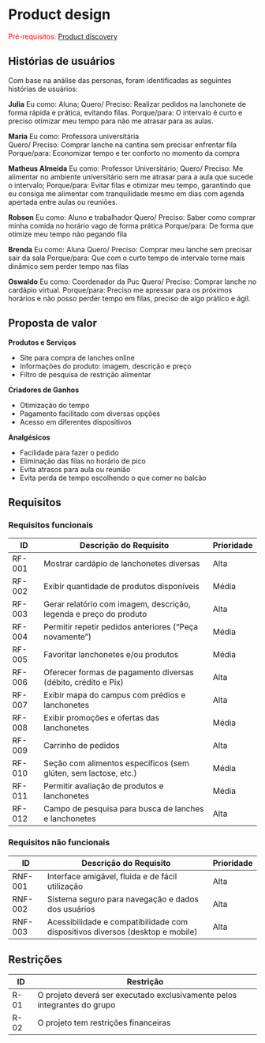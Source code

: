 # Product design

<span style="color:red">Pré-requisitos: <a href="02-Product-discovery.md"> Product discovery</a></span>

## Histórias de usuários

Com base na análise das personas, foram identificadas as seguintes histórias de usuários:

**Julia**
Eu como: Aluna; 
Quero/ Preciso: Realizar pedidos na lanchonete de forma rápida e prática, evitando filas. 
Porque/para: O intervalo é curto e preciso otimizar meu tempo para não me atrasar 
para as aulas.

**Maria**
Eu como: Professora universitária  
Quero/ Preciso: Comprar lanche na cantina sem precisar enfrentar fila 
Porque/para: Economizar tempo e ter conforto no momento da compra 

**Matheus Almeida**
Eu como: Professor Universitário; 
Quero/ Preciso: Me alimentar no ambiente universitário sem me atrasar para a aula que 
sucede o intervalo; 
Porque/para: Evitar filas e otimizar meu tempo, garantindo que eu consiga me 
alimentar com tranquilidade mesmo em dias com agenda apertada entre aulas ou 
reuniões. 

**Robson**
Eu como: Aluno e trabalhador 
Quero/ Preciso: Saber como comprar minha comida no horário vago de forma prática 
Porque/para: De forma que otimize meu tempo não pegando fila 

**Brenda**
Eu como: Aluna 
Quero/ Preciso: Comprar meu lanche sem precisar sair da sala 
Porque/para: Que com o curto tempo de intervalo torne mais dinâmico sem perder 
tempo nas filas 

**Oswaldo**
Eu como: Coordenador da Puc 
Quero/ Preciso: Comprar lanche no cardápio virtual. 
Porque/para: Preciso me apressar para os próximos horários e não posso perder 
tempo em filas, preciso de algo prático e ágil.

## Proposta de valor

**Produtos e Serviços**

- Site para compra de lanches online
- Informações do produto: imagem, descrição e preço
- Filtro de pesquisa de restrição alimentar

**Criadores de Ganhos**

- Otimização do tempo
- Pagamento facilitado com diversas opções
- Acesso em diferentes dispositivos

**Analgésicos**

- Facilidade para fazer o pedido
- Eliminação das filas no horário de pico
- Evita atrasos para aula ou reunião
- Evita perda de tempo escolhendo o que comer no balcão

## Requisitos

### Requisitos funcionais

| ID     | Descrição do Requisito                                            | Prioridade |
| ------ | ----------------------------------------------------------------- | ---------- |
| RF-001 | Mostrar cardápio de lanchonetes diversas                          | Alta       |
| RF-002 | Exibir quantidade de produtos disponíveis                         | Média      |
| RF-003 | Gerar relatório com imagem, descrição, legenda e preço do produto | Alta       |
| RF-004 | Permitir repetir pedidos anteriores (“Peça novamente”)            | Média      |
| RF-005 | Favoritar lanchonetes e/ou produtos                               | Média      |
| RF-006 | Oferecer formas de pagamento diversas (débito, crédito e Pix)     | Alta       |
| RF-007 | Exibir mapa do campus com prédios e lanchonetes                   | Alta       |
| RF-008 | Exibir promoções e ofertas das lanchonetes                        | Média      |
| RF-009 | Carrinho de pedidos                                               | Alta       |
| RF-010 | Seção com alimentos específicos (sem glúten, sem lactose, etc.)   | Média      |
| RF-011 | Permitir avaliação de produtos e lanchonetes                      | Média      |
| RF-012 | Campo de pesquisa para busca de lanches e lanchonetes             | Alta       |

### Requisitos não funcionais

| ID      | Descrição do Requisito                                                        | Prioridade |
| ------- | ----------------------------------------------------------------------------- | ---------- |
| RNF-001 | Interface amigável, fluida e de fácil utilização                              | Alta       |
| RNF-002 | Sistema seguro para navegação e dados dos usuários                            | Alta       |
| RNF-003 | Acessibilidade e compatibilidade com dispositivos diversos (desktop e mobile) | Alta       |

## Restrições

| ID   | Restrição                                                                |
| ---- | ------------------------------------------------------------------------ |
| R-01 | O projeto deverá ser executado exclusivamente pelos integrantes do grupo |
| R-02 | O projeto tem restrições financeiras                                     |
